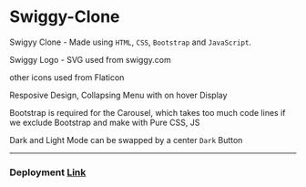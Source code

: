 # Swiggy-Clone 
Swigyy Clone - Made using `HTML`, `CSS`, `Bootstrap` and `JavaScript`. 

Swiggy Logo - SVG used from swiggy.com

other icons used from Flaticon

Resposive Design, Collapsing Menu with on hover Display

Bootstrap is required for the Carousel, which takes too much code lines if we exclude Bootstrap and 
make with Pure CSS, JS

Dark and Light Mode can be swapped by a center `Dark` Button

___

### Deployment [Link](https://anup9148680234.github.io/Swiggy-Clone/)
